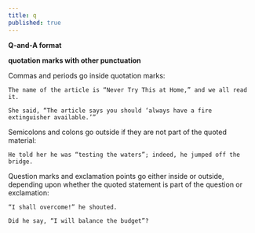 ```yaml
---
title: q
published: true
---
```


**Q-and-A format**

**quotation marks with other punctuation**

Commas and periods go inside quotation marks:

`The name of the article is “Never Try This at Home,” and we all read it.`

`She said, “The article says you should ‘always have a fire extinguisher available.’”`

Semicolons and colons go outside if they are not part of the quoted material:

`He told her he was “testing the waters”; indeed, he jumped off the bridge.`

Question marks and exclamation points go either inside or outside, depending upon whether the quoted statement is part of the question or exclamation:

`“I shall overcome!” he shouted.`

`Did he say, “I will balance the budget”?`
